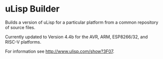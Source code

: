 # uLisp Builder
Builds a version of uLisp for a particular platform from a common repository of source files.

Currently updated to Version 4.4b for the AVR, ARM, ESP8266/32, and RISC-V platforms.

For information see http://www.ulisp.com/show?3F07.
